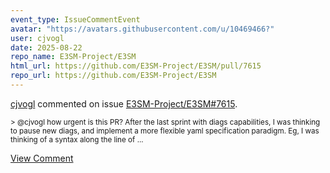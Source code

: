 ```yaml
---
event_type: IssueCommentEvent
avatar: "https://avatars.githubusercontent.com/u/10469466?"
user: cjvogl
date: 2025-08-22
repo_name: E3SM-Project/E3SM
html_url: https://github.com/E3SM-Project/E3SM/pull/7615
repo_url: https://github.com/E3SM-Project/E3SM
---
```


<a href='https://github.com/cjvogl' target='_blank'>cjvogl</a> commented on issue <a href='https://github.com/E3SM-Project/E3SM/pull/7615' target='_blank'>E3SM-Project/E3SM#7615</a>.

<small>> @cjvogl how urgent is this PR? After the last sprint with diags capabilities, I was thinking to pause new diags, and implement a more flexible yaml specification paradigm. Eg, I was thinking of a syntax along the line of...</small>

<a href='https://github.com/E3SM-Project/E3SM/pull/7615' target='_blank'>View Comment</a>